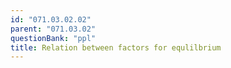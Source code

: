 ```yaml
---
id: "071.03.02.02"
parent: "071.03.02"
questionBank: "ppl"
title: Relation between factors for equlilbrium
---
```

